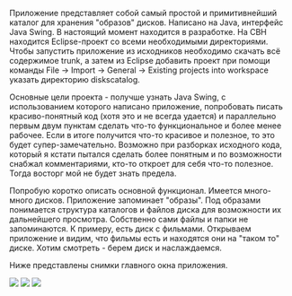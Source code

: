 Приложение представляет собой самый простой и примитивнейший каталог для хранения "образов" дисков. Написано на Java, интерфейс Java Swing. В настоящий момент находится в разработке. На СВН находится Eclipse-проект со всеми необходимыми директориями. Чтобы запустить приложение из исходников необходимо скачать всё содержимое trunk, а затем из Eclipse добавить проект при помощи команды File -> Import -> General -> Existing projects into workspace указать директорию diskscatalog.

Основные цели проекта - получше узнать Java Swing, с использованием которого написано приложение, попробовать писать красиво-понятный код (хотя это и не всегда удается) и параллельно первым двум пунктам сделать что-то функциональное и более менее рабочее. Если в итоге получится что-то красивое и полезное, то это будет супер-замечательно. Возможно при разборках исходного кода, который я кстати пытался сделать более понятным и по возможности снабжал комментариями, кто-то откроет для себя что-то полезное. Тогда восторг мой не будет знать предела.

Попробую коротко описать основной функционал. Имеется много-много дисков. Приложение запоминает "образы". Под образами понимается структура каталогов и файлов диска для возможности их дальнейшего просмотра. Собственно сами файлы и папки не запоминаются. К примеру, есть диск с фильмами. Открываем приложение и видим, что фильмы есть и находятся они на "таком то" диске. Хотим смотреть - берем диск и наслаждаемся.

Ниже представлены снимки главного окна приложения.

<img src='http://diskscatalog.googlecode.com/svn/wiki/images/catalog1.PNG' />
<img src='http://diskscatalog.googlecode.com/svn/wiki/images/catalog2.PNG' />
<img src='http://diskscatalog.googlecode.com/svn/wiki/images/catalog3.PNG' />